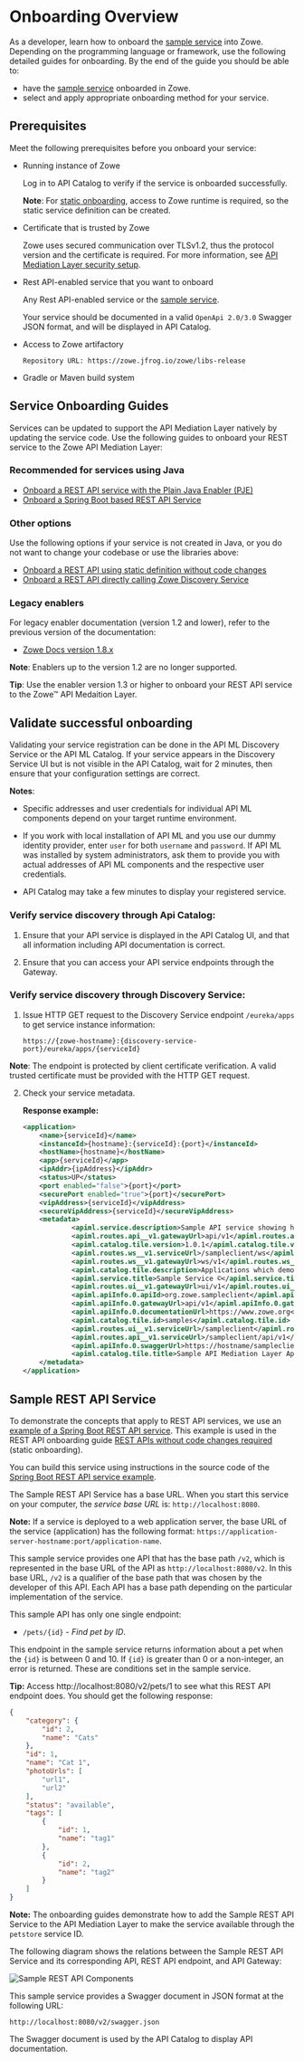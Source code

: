 # Onboarding Overview

As a developer, learn how to onboard the [sample service](#Sample-REST-API-Service) into Zowe. Depending on the programming language or framework, use the following detailed guides for onboarding. By the end of the guide you should be able to:

- have the [sample service](#Sample-REST-API-Service) onboarded in Zowe.
- select and apply appropriate onboarding method for your service.

## Prerequisites

Meet the following prerequisites before you onboard your service:

- Running instance of Zowe
 
  Log in to API Catalog to verify if the service is onboarded successfully.
  
  **Note**: For [static onboarding](onboard-static-definition.md), access to Zowe runtime is required, so the static service definition can be created.
  
- Certificate that is trusted by Zowe

  Zowe uses secured communication over TLSv1.2, thus the protocol version and the certificate is required. For more information, see [API Mediation Layer security setup](api-mediation-security.md#certificate-management-in-zowe-api-mediation-layer).

- Rest API-enabled service that you want to onboard

  Any Rest API-enabled service or the [sample service](#Sample-REST-API-Service).
  
  Your service should be documented in a valid `OpenApi 2.0/3.0` Swagger JSON format, and will be displayed in API Catalog.

- Access to Zowe artifactory

    ```
    Repository URL: https://zowe.jfrog.io/zowe/libs-release
    ```

- Gradle or Maven build system
  
## Service Onboarding Guides

Services can be updated to support the API Mediation Layer natively by updating the service code. Use the following guides to onboard your REST service to the Zowe API Mediation Layer:

### Recommended for services using Java

- [Onboard a REST API service with the Plain Java Enabler (PJE)](onboard-plain-java-enabler.md)
- [Onboard a Spring Boot based REST API Service](onboard-spring-boot-enabler.md)

### Other options

Use the following options if your service is not created in Java, or you do not want to change your codebase or use the libraries above:

- [Onboard a REST API using static definition without code changes](onboard-static-definition.md)
- [Onboard a REST API directly calling Zowe Discovery Service](onboard-direct-eureka-call.md)

### Legacy enablers

For legacy enabler documentation (version 1.2 and lower), refer to the previous version of the documentation:

- [Zowe Docs version 1.8.x](https://docs.zowe.org/v1-8-x/extend/extend-apiml/api-mediation-onboard-overview)

**Note**: Enablers up to the version 1.2 are no longer supported.

**Tip**: Use the enabler version 1.3 or higher to onboard your REST API service to the Zowe&trade; API Medaition Layer.

## Validate successful onboarding 

Validating your service registration can be done in the API ML Discovery Service or the API ML Catalog. If your service appears in the Discovery Service UI but is not visible in the API Catalog, wait for 2 minutes, then ensure that your configuration settings are correct.

**Notes**:

 - Specific addresses and user credentials for individual API ML components depend on your target runtime environment.

 - If you work with local installation of API ML and you use our dummy identity provider, enter `user` for both `username` and `password`. If API ML was installed by system administrators, ask them to provide you with actual addresses of API ML components and the respective user credentials.

- API Catalog may take a few minutes to display your registered service.

### Verify service discovery through Api Catalog:

  1. Ensure that your API service is displayed in the API Catalog UI, and that all information including API documentation is correct.

  2. Ensure that you can access your API service endpoints through the Gateway.

### Verify service discovery through Discovery Service:

 1. Issue HTTP GET request to the Discovery Service endpoint `/eureka/apps` to get service instance information:

    ```
    https://{zowe-hostname}:{discovery-service-port}/eureka/apps/{serviceId}
    ```

**Note**: The endpoint is protected by client certificate verification. A valid trusted certificate must be provided with the HTTP GET request.

 2. Check your service metadata.

    **Response example:**

    ```xml
    <application>
        <name>{serviceId}</name>
        <instanceId>{hostname}:{serviceId}:{port}</instanceId>
        <hostName>{hostname}</hostName>
        <app>{serviceId}</app>
        <ipAddr>{ipAddress}</ipAddr>
        <status>UP</status>
        <port enabled="false">{port}</port>
        <securePort enabled="true">{port}</securePort>
        <vipAddress>{serviceId}</vipAddress>
        <secureVipAddress>{serviceId}</secureVipAddress>
        <metadata>
                <apiml.service.description>Sample API service showing how to onboard the service</apiml.service.description>
                <apiml.routes.api__v1.gatewayUrl>api/v1</apiml.routes.api__v1.gatewayUrl>
                <apiml.catalog.tile.version>1.0.1</apiml.catalog.tile.version>
                <apiml.routes.ws__v1.serviceUrl>/sampleclient/ws</apiml.routes.ws__v1.serviceUrl>
                <apiml.routes.ws__v1.gatewayUrl>ws/v1</apiml.routes.ws__v1.gatewayUrl>
                <apiml.catalog.tile.description>Applications which demonstrate how to make a service integrated to the API Mediation Layer ecosystem</apiml.catalog.tile.description>
                <apiml.service.title>Sample Service ©</apiml.service.title>
                <apiml.routes.ui__v1.gatewayUrl>ui/v1</apiml.routes.ui__v1.gatewayUrl>
                <apiml.apiInfo.0.apiId>org.zowe.sampleclient</apiml.apiInfo.0.apiId>
                <apiml.apiInfo.0.gatewayUrl>api/v1</apiml.apiInfo.0.gatewayUrl>
                <apiml.apiInfo.0.documentationUrl>https://www.zowe.org</apiml.apiInfo.0.documentationUrl>
                <apiml.catalog.tile.id>samples</apiml.catalog.tile.id>
                <apiml.routes.ui__v1.serviceUrl>/sampleclient</apiml.routes.ui__v1.serviceUrl>
                <apiml.routes.api__v1.serviceUrl>/sampleclient/api/v1</apiml.routes.api__v1.serviceUrl>
                <apiml.apiInfo.0.swaggerUrl>https://hostname/sampleclient/api-doc</apiml.apiInfo.0.swaggerUrl>
                <apiml.catalog.tile.title>Sample API Mediation Layer Applications</apiml.catalog.tile.title>
        </metadata>
    </application>
    ```

## Sample REST API Service

To demonstrate the concepts that apply to REST API services, we use an  [example of a Spring Boot REST API service](https://github.com/swagger-api/swagger-samples/tree/master/java/java-spring-boot). This example is used in the REST API onboarding guide [REST APIs without code changes required](onboard-static-definition.md) (static onboarding).  

You can build this service using instructions in the source code of the [Spring Boot REST API service example](https://github.com/swagger-api/swagger-samples/blob/master/java/java-spring-boot/README.md).

The Sample REST API Service has a base URL. When you start this service on your computer, the _service base URL_ is: `http://localhost:8080`. 

**Note:** If a service is deployed to a web application server, the base URL of the service (application) has the following format: `https://application-server-hostname:port/application-name`.

This sample service provides one API that has the base path `/v2`, which is represented in the base URL of the API as `http://localhost:8080/v2`. In this base URL, `/v2` is a qualifier of the base path that was chosen by the developer of this API. Each API has a base path depending on the particular implementation of the service. 

This sample API has only one single endpoint:

- `/pets/{id}` - *Find pet by ID*. 

This endpoint in the sample service returns information about a pet when the `{id}` is between 0 and 10. If `{id}` is greater than 0 or a non-integer, an error is returned. These are conditions set in the sample service.

**Tip:** Access http://localhost:8080/v2/pets/1 to see what this REST API endpoint does. You should get the following response:

```json
{
    "category": {
        "id": 2,
        "name": "Cats"
    },
    "id": 1,
    "name": "Cat 1",
    "photoUrls": [
        "url1",
        "url2"
    ],
    "status": "available",
    "tags": [
        {
            "id": 1,
            "name": "tag1"
        },
        {
            "id": 2,
            "name": "tag2"
        }
    ]
}
```

**Note:** The onboarding guides demonstrate how to add the Sample REST API Service to the API Mediation Layer to make the service available through the `petstore` service ID.

The following diagram shows the relations between the Sample REST API Service and its corresponding API, REST API endpoint, and API Gateway:

![Sample REST API Components](../../user-guide/api-mediation/diagrams/rest-api-components-sample.svg)

This sample service provides a Swagger document in JSON format at the following URL:

 ```
 http://localhost:8080/v2/swagger.json
 ```

The Swagger document is used by the API Catalog to display API documentation.